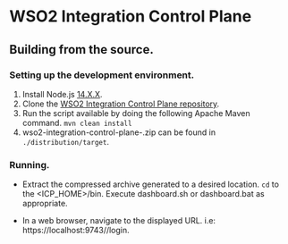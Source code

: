 # WSO2 Integration Control Plane

## Building from the source.

### Setting up the development environment.
1. Install Node.js [14.X.X](https://nodejs.org/en/download/releases/).
2. Clone the [WSO2 Integration Control Plane repository](https://github.com/wso2/integration-control-plane).
5. Run the script available by doing the following Apache Maven command.
```mvn clean install```
6. wso2-integration-control-plane-<version>.zip can be found in
 `./distribution/target`.
 
### Running.
- Extract the compressed archive generated to a desired location.
  `cd` to the <ICP_HOME>/bin.
  Execute dashboard.sh or dashboard.bat as appropriate.

- In a web browser, navigate to the displayed URL. i.e: https://localhost:9743//login.

